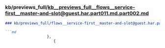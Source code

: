 ### kb/previews_full/kb__previews_full__flows__service-first__master-and-slot@guest.har.part011.md.part002.md

```md
### kb/previews_full/flows__service-first__master-and-slot@guest.har.part011.md (part 002)

```md
                   },
                      {
                        
```

```

```
